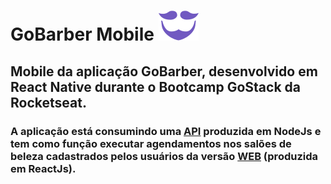 # GoBarber Mobile ![logo](./logo-purple.svg)
## Mobile da aplicação GoBarber, desenvolvido em React Native durante o Bootcamp GoStack da Rocketseat.
### A aplicação está consumindo uma <a href="https://github.com/ManoelPradoMark22/API-GoBarber">API</a> produzida em NodeJs e tem como função executar agendamentos nos salões de beleza cadastrados pelos usuários da versão <a href="https://github.com/ManoelPradoMark22/app-Gobarber-WEB">WEB</a> (produzida em ReactJs).
